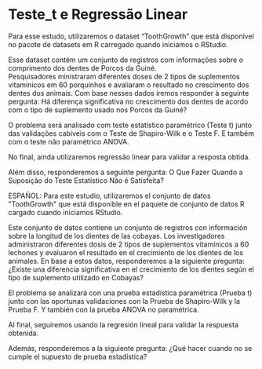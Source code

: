# Teste_t e Regressão Linear

Para esse estudo, utilizaremos o dataset “ToothGrowth” que está disponível no pacote de datasets em R carregado quando iniciamos o RStudio. 

Esse dataset contém um conjunto de registros com informações sobre o comprimento dos dentes de Porcos da Guiné.  
Pesquisadores ministraram diferentes doses de 2 tipos de suplementos vitamínicos em 60 porquinhos e avaliaram o resultado no crescimento dos dentes dos animais.
Com base nesses dados iremos responder à seguinte pergunta:
Há diferença significativa no crescimento dos dentes de acordo com o tipo de suplemento usado nos Porcos da Guiné?

O problema será analisado com teste estatístico paramétrico (Teste t) junto das validações cabíveis com o Teste de Shapiro-Wilk e o Teste F. E também com o 
teste não paramétrico ANOVA. 

No final, ainda utilizaremos regressão linear para validar a resposta obtida. 

Além disso, responderemos a seguinte pergunta: 
O Que Fazer Quando a Suposição do Teste Estatístico Não é Satisfeita?


ESPAÑOL:
Para este estudio, utilizaremos el conjunto de datos "ToothGrowth" que está disponible en el paquete de conjunto de datos R cargado cuando iniciamos RStudio.

Este conjunto de datos contiene un conjunto de registros con información sobre la longitud de los dientes de las cobayas. Los investigadores administraron 
diferentes dosis de 2 tipos de suplementos vitamínicos a 60 lechones y evaluaron el resultado en el crecimiento de los dientes de los animales. 
En base a estos datos, responderemos a la siguiente pregunta:
¿Existe una diferencia significativa en el crecimiento de los dientes según el tipo de suplemento utilizado en Cobayas?

El problema se analizará con una prueba estadística paramétrica (Prueba t) junto con las oportunas validaciones con la Prueba de Shapiro-Wilk y la Prueba F. 
Y también con la prueba ANOVA no paramétrica.

Al final, seguiremos usando la regresión lineal para validar la respuesta obtenida.

Además, responderemos a la siguiente pregunta:
¿Qué hacer cuando no se cumple el supuesto de prueba estadística?
